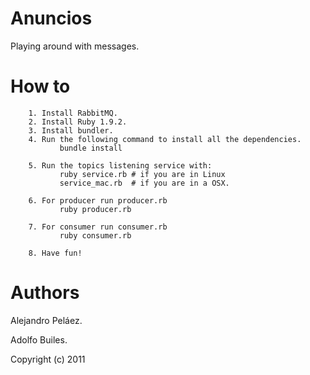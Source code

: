 Anuncios
========
Playing around with messages.

How to
======
        1. Install RabbitMQ.
        2. Install Ruby 1.9.2.
        3. Install bundler.
        4. Run the following command to install all the dependencies.
               bundle install

        5. Run the topics listening service with:
               ruby service.rb # if you are in Linux
               service_mac.rb  # if you are in a OSX.

        6. For producer run producer.rb
               ruby producer.rb

        7. For consumer run consumer.rb
               ruby consumer.rb

        8. Have fun!

Authors
=======
Alejandro Peláez.

Adolfo Builes.

Copyright (c) 2011